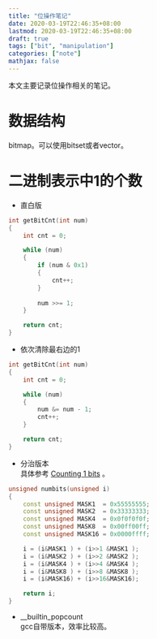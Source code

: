 ```yaml
---
title: "位操作笔记"
date: 2020-03-19T22:46:35+08:00
lastmod: 2020-03-19T22:46:35+08:00
draft: true
tags: ["bit", "manipulation"]
categories: ["note"]
mathjax: false
---
```


本文主要记录位操作相关的笔记。  
<!--more-->

# 数据结构
bitmap。可以使用bitset或者vector<bool>。  

# 二进制表示中1的个数

- 直白版  
```cpp
int getBitCnt(int num)
{
    int cnt = 0;

    while (num)
    {
        if (num & 0x1)
        {
            cnt++;
        }
        
        num >>= 1;
    }

    return cnt;
}
```
- 依次清除最右边的1  
```cpp
int getBitCnt(int num)
{
    int cnt = 0;

    while (num)
    {
        num &= num - 1;
        cnt++;
    }

    return cnt;
}
```

- 分治版本  
  具体参考 [Counting 1 bits](https://everything2.com/title/Counting+1+bits) 。  
```cpp
unsigned numbits(unsigned i)
{
    const unsigned MASK1  = 0x55555555;
    const unsigned MASK2  = 0x33333333;
    const unsigned MASK4  = 0x0f0f0f0f;
    const unsigned MASK8  = 0x00ff00ff;
    const unsigned MASK16 = 0x0000ffff;

    i = (i&MASK1 ) + (i>>1 &MASK1 );
    i = (i&MASK2 ) + (i>>2 &MASK2 );
    i = (i&MASK4 ) + (i>>4 &MASK4 );
    i = (i&MASK8 ) + (i>>8 &MASK8 );
    i = (i&MASK16) + (i>>16&MASK16);

    return i;
}
```

- __builtin_popcount  
  gcc自带版本，效率比较高。  

